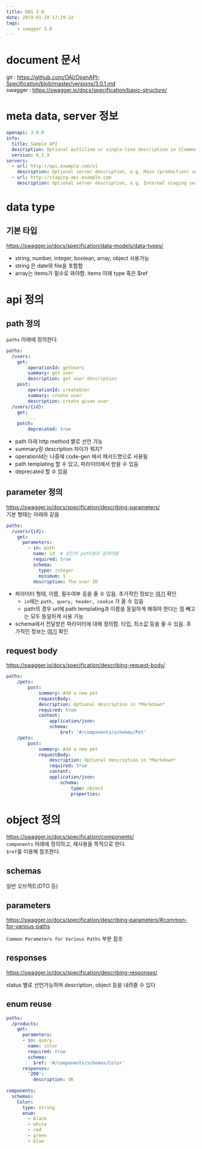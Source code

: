 ```yaml
---
title: OAS 3.0
date: 2019-01-28 17:29:22
tags:
    - swagger 3.0
---
```


# document 문서  
git : <https://github.com/OAI/OpenAPI-Specification/blob/master/versions/3.0.1.md>  
swagger : <https://swagger.io/docs/specification/basic-structure/>  

# meta data, server 정보  
```yml
openapi: 3.0.0
info:
  title: Sample API
  description: Optional multiline or single-line description in [CommonMark](http://commonmark.org/help/) or HTML.
  version: 0.1.9
servers:
  - url: http://api.example.com/v1
    description: Optional server description, e.g. Main (production) server
  - url: http://staging-api.example.com
    description: Optional server description, e.g. Internal staging server for testing
```

# data type  
## 기본 타입  
<https://swagger.io/docs/specification/data-models/data-types/>  
- string, number, integer, boolean, array, object 사용가능  
- string 은 date와 file을 포함함
- array는 items가 필수로 와야함. items 아래 type 혹은 $ref

# api 정의  
## path 정의  
`paths` 아래에 정의한다.  

```yml
paths:
  /users:
    get:
        operationId: getUsers
        summary: get user
        description: get user description
    post:
        operationId: createUser
        summary: create user
        description: create given user
  /users/{id}:
    get:
        ...
    patch:
        deprecated: true
```

- path 아래 http method 별로 선언 가능
- summary랑 description 차이가 뭐지?  
- operationId는 나중에 code-gen 에서 메서드명으로 사용됨  
- path templating 할 수 있고, 파라미터에서 받을 수 있음  
- deprecated 할 수 있음  

## parameter 정의  
<https://swagger.io/docs/specification/describing-parameters/>  
기본 형태는 아래와 같음  

```yml
paths:
  /users/{id}:
    get:
      parameters:
        - in: path
          name: id  # 상단의 path명과 같아야함
          required: true
          schema:
            type: integer
            minimum: 1
          description: The user ID
```

- 파라미터 형태, 이름, 필수여부 등을 줄 수 있음. 추가적인 정보는 [여기](https://github.com/OAI/OpenAPI-Specification/blob/master/versions/3.0.1.md#parameterObject) 확인  
    - `in`에는 `path, query, header, cookie` 가 올 수 있음  
    - path의 경우 url에 path templating과 이름을 동일하게 해줘야 한다는 점 빼고는 모두 동일하게 사용 가능  
- schema에서 전달받은 파라미터에 대해 정의함. 타입, 최소값 등을 줄 수 있음. 추가적인 정보는 [여기](https://github.com/OAI/OpenAPI-Specification/blob/master/versions/3.0.1.md#schemaObject) 확인  

## request body
<https://swagger.io/docs/specification/describing-request-body/>  
```yml
paths:
    /pets:
        post:
            summary: Add a new pet
            requestBody:
            description: Optional description in *Markdown*
            required: true
            content:
                application/json:
                schema:
                    $ref: '#/components/schemas/Pet'
    /pets:
        post:
            summary: Add a new pet
            requestBody:
                description: Optional description in *Markdown*
                required: true
                content:
                application/json:
                    schema:
                        type: object
                        properties:

```


# object 정의  
<https://swagger.io/docs/specification/components/>  
`components` 아래에 정의하고, 재사용을 목적으로 한다.  
`$ref`를 이용해 참조한다.  

## schemas
일반 오브젝트(DTO 등)  

## parameters
<https://swagger.io/docs/specification/describing-parameters/#common-for-various-paths>  

`Common Parameters for Various Paths` 부분 참조  

## responses
<https://swagger.io/docs/specification/describing-responses/>  

status 별로 선언가능하며 description, object 등을 내려줄 수 있다  

## enum reuse
```yml
paths:
  /products:
    get:
      parameters:
      - in: query
        name: color
        required: true
        schema:
          $ref: '#/components/schemas/Color'
      responses:
        '200':
          description: OK
          
components:
  schemas:
    Color:
      type: string
      enum:
        - black
        - white
        - red
        - green
        - blue
```

<!-- more -->